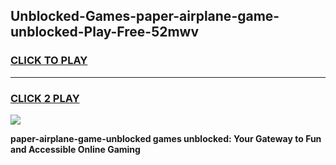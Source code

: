 
## Unblocked-Games-paper-airplane-game-unblocked-Play-Free-52mwv
<h3>
<a href="https://premium76.site?title=paper-airplane-game-unblocked&ref=09A">CLICK TO PLAY</a></h3>
<hr>

<h3>
<a href="https://premium76.site?title=paper-airplane-game-unblocked&ref=09A">CLICK 2 PLAY</a>
  
</h3>

<a href="https://premium76.site?title=paper-airplane-game-unblocked&ref=09A"><img src="https://clearcache.store/games.png"></a>


**paper-airplane-game-unblocked games unblocked: Your Gateway to Fun and Accessible Online Gaming**
